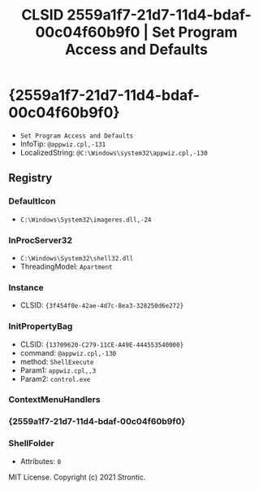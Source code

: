 ﻿---
title: "CLSID 2559a1f7-21d7-11d4-bdaf-00c04f60b9f0 | Set Program Access and Defaults"
excerpt: What is COM-Object CLSID 2559a1f7-21d7-11d4-bdaf-00c04f60b9f0?
---

# {2559a1f7-21d7-11d4-bdaf-00c04f60b9f0}

* `Set Program Access and Defaults`
* InfoTip: `@appwiz.cpl,-131`
* LocalizedString: `@C:\Windows\system32\appwiz.cpl,-130`

## Registry


### DefaultIcon

* `C:\Windows\System32\imageres.dll,-24`

### InProcServer32

* `C:\Windows\System32\shell32.dll`
* ThreadingModel: `Apartment`

### Instance

* CLSID: `{3f454f0e-42ae-4d7c-8ea3-328250d6e272}`

### InitPropertyBag

* CLSID: `{13709620-C279-11CE-A49E-444553540000}`
* command: `@appwiz.cpl,-130`
* method: `ShellExecute`
* Param1: `appwiz.cpl,,3`
* Param2: `control.exe`

### ContextMenuHandlers


### {2559a1f7-21d7-11d4-bdaf-00c04f60b9f0}


### ShellFolder

* Attributes: `0`

MIT License. Copyright (c) 2021 Strontic.


